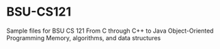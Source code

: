 # BSU-CS121
Sample files for BSU CS 121
From C through C++ to Java
Object-Oriented Programming
Memory, algorithms, and data structures
